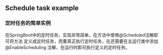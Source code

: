 ## Schedule task example
### 定时任务的简单实例

在SpringBoot中的定时任务，实现非常简单，在方法中使用@Scheduled注解即可将方法
定义成定时任务，而要真正执行定时任务，在还需要在主运行类中添加@EnableScheduling
注解，在运行时即可执行定义的定时任务。